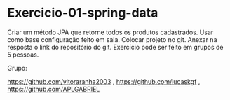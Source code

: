 # Exercicio-01-spring-data

Criar um método JPA que retorne todos os produtos cadastrados.
Usar como base configuração feito em sala.
Colocar projeto no git.
Anexar na resposta o link do repositório do git.
Exercício pode ser feito em grupos de 5 pessoas.

Grupo:

https://github.com/vitoraranha2003 , https://github.com/lucaskgf , https://github.com/APLGABRIEL

